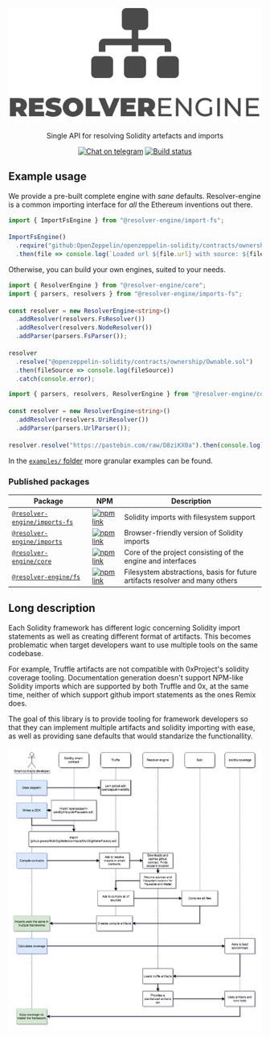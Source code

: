 <p align="center">
  <img src="doc/Logo@2x.png?raw=true">
  <p align="center">Single API for resolving Solidity artefacts and imports</p>

  <p align="center">
    <a href="https://t.me/resolverengine"><img alt="Chat on telegram" src="https://img.shields.io/badge/chat-on%20telegram-blue.svg" /></a>
    <a href="https://circleci.com/gh/Crypto-Punkers/resolver-engine/tree/master"><img alt="Build status" src="https://img.shields.io/circleci/project/github/Crypto-Punkers/resolver-engine/master.svg" /></a>
  </p>
</p>

## Example usage

We provide a pre-built complete engine with _sane_ defaults.
Resolver-engine is a common importing interface for _all_ the Ethereum inventions out there.

```typescript
import { ImportFsEngine } from "@resolver-engine/import-fs";

ImportFsEngine()
  .require("github:OpenZeppelin/openzeppelin-solidity/contracts/ownership/Ownable.sol#v2.1.2")
  .then(file => console.log(`Loaded url ${file.url} with source: ${file.source}`);
```

Otherwise, you can build your own engines, suited to your needs.

```typescript
import { ResolverEngine } from "@resolver-engine/core";
import { parsers, resolvers } from "@resolver-engine/imports-fs";

const resolver = new ResolverEngine<string>()
  .addResolver(resolvers.FsResolver())
  .addResolver(resolvers.NodeResolver())
  .addParser(parsers.FsParser());

resolver
  .resolve("@openzeppelin-solidity/contracts/ownership/Ownable.sol")
  .then(fileSource => console.log(fileSource))
  .catch(console.error);
```

```typescript
import { parsers, resolvers, ResolverEngine } from "@resolver-engine/core";

const resolver = new ResolverEngine<string>()
  .addResolver(resolvers.UriResolver())
  .addParser(parsers.UrlParser());

resolver.resolve("https://pastebin.com/raw/D8ziKX0a").then(console.log);
```

In the [`examples/` folder](examples/) more granular examples can be found.

### Published packages

| Package                                               | NPM                                                                                                                             | Description                                                                  |
| ----------------------------------------------------- | ------------------------------------------------------------------------------------------------------------------------------- | ---------------------------------------------------------------------------- |
| [`@resolver-engine/imports-fs`](/packages/imports-fs) | [![npm link](https://img.shields.io/badge/npm-imports--fs-blue.svg)](https://www.npmjs.com/package/@resolver-engine/imports-fs) | Solidity imports with filesystem support                                     |
| [`@resolver-engine/imports`](/packages/imports)       | [![npm link](https://img.shields.io/badge/npm-imports-blue.svg)](https://www.npmjs.com/package/@resolver-engine/imports)        | Browser-friendly version of Solidity imports                                 |
| [`@resolver-engine/core`](packages/core)              | [![npm link](https://img.shields.io/badge/npm-core-blue.svg)](https://www.npmjs.com/package/@resolver-engine/core)              | Core of the project consisting of the engine and interfaces                  |
| [`@resolver-engine/fs`](packages/fs)                  | [![npm link](https://img.shields.io/badge/npm-fs-blue.svg)](https://www.npmjs.com/package/@resolver-engine/fs)                  | Filesystem abstractions, basis for future artifacts resolver and many others |

## Long description

Each Solidity framework has different logic concerning Solidity import statements as well as creating different format of artifacts. This becomes problematic when target developers want to use multiple tools on the same codebase.

For example, Truffle artifacts are not compatible with 0xProject's solidity coverage tooling. Documentation generation doesn't support NPM-like Solidity imports which are supported by both Truffle and 0x, at the same time, neither of which support github import statements as the ones Remix does.

The goal of this library is to provide tooling for framework developers so that they can implement multiple artifacts and solidity importing with ease, as well as providing sane defaults that would standarize the functionallity.

<p align="center">
  <img src="doc/SequenceRender.png?raw=true">
</p>
